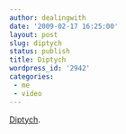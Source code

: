 ```yaml
---
author: dealingwith
date: '2009-02-17 16:25:00'
layout: post
slug: diptych
status: publish
title: Diptych
wordpress_id: '2942'
categories:
 - me
 - video
---
```



[Diptych][1].

   [1]: http://vimeo.com/3248439
